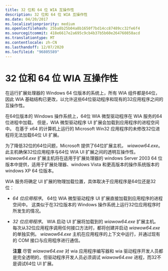 ```yaml
---
title: 32 位和 64 位 WIA 互操作性
description: 32 位和 64 位 WIA 互操作性
ms.date: 04/20/2017
ms.localizationpriority: medium
ms.openlocfilehash: 25ba8b25b04a8b1650f7bd14cc87489cc32fe6f4
ms.sourcegitcommit: 418e6617e2a695c9cb4b37b5b60e264760858acd
ms.translationtype: MT
ms.contentlocale: zh-CN
ms.lasthandoff: 12/07/2020
ms.locfileid: "96805589"
---
```

# <a name="32-bit-and-64-bit-wia-interoperability"></a>32 位和 64 位 WIA 互操作性


在运行扩展处理器的 Windows 64 位版本的系统上，所有 WIA 组件都是64位，因此 WIA 基础结构已更改，以允许这些64位驱动程序和现有的32应用程序之间的互操作性。

在64位版本的 Windows 操作系统上，64位 WIA 微型驱动程序在 WIA 服务的64位进程中加载。 但是，WIA 微型驱动程序 UI 扩展会加载到应用程序的进程空间中。 在基于 x64 的计算机上运行的 Microsoft Win32 应用程序的未修改32位进程将无法加载64位 UI 扩展。

为了降低32位的64位问题，Microsoft 提供了64位扩展主机， *wiawow64.exe*。 此主机确保32位应用程序与64位 WIA UI 扩展之间的透明互操作性。 *wiawow64.exe* 扩展主机将在适用于扩展处理器的 windows Server 2003 64 位版本中提供，适用于扩展处理器、windows Vista 和更高版本的操作系统版本的 windows XP 64 位版本。

WIA 服务将确定 UI 扩展的物理加载位置，具体取决于应用程序是64位还是32位：

-   *64 位应用程序*。 64位 WIA 微型驱动程序 UI 扩展直接加载到应用程序的进程空间中。 这类似于在32位版本的 Windows 操作系统上运行32位应用程序时所发生的情况。

-   *32 位应用程序*。 WIA 启动 UI 扩展将加载到的 *wiawow64.exe* 扩展主机。 每次从32位应用程序调用任何接口方法时，都将创建并启动 *wiawow64.exe* 的单独实例。 *wiawow64.exe* 主机在应用程序的上下文中运行，并通过现有的 COM 接口与应用程序进行通信。

    **注意**   尽管 *wiawow64.exe* 对 wia 应用程序编写器和 wia 驱动程序开发人员都是完全透明的，但驱动程序开发人员必须调试 *wiawow64.exe* 进程，而32不是调试64位 UI 扩展。

     

 

 




